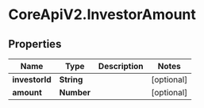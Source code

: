 # CoreApiV2.InvestorAmount

## Properties
Name | Type | Description | Notes
------------ | ------------- | ------------- | -------------
**investorId** | **String** |  | [optional] 
**amount** | **Number** |  | [optional] 


